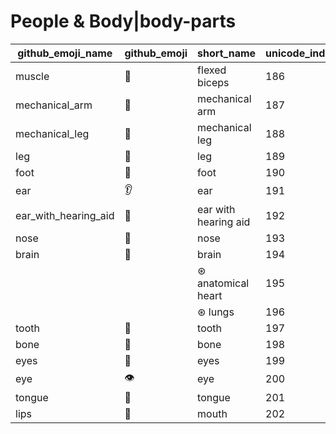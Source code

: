 # People & Body|body-parts

|github_emoji_name|github_emoji|short_name|unicode_index|
|---|---|---|---|
|muscle|:muscle:|flexed biceps|186|
|mechanical_arm|:mechanical_arm:|mechanical arm|187|
|mechanical_leg|:mechanical_leg:|mechanical leg|188|
|leg|:leg:|leg|189|
|foot|:foot:|foot|190|
|ear|:ear:|ear|191|
|ear_with_hearing_aid|:ear_with_hearing_aid:|ear with hearing aid|192|
|nose|:nose:|nose|193|
|brain|:brain:|brain|194|
|||⊛ anatomical heart|195|
|||⊛ lungs|196|
|tooth|:tooth:|tooth|197|
|bone|:bone:|bone|198|
|eyes|:eyes:|eyes|199|
|eye|:eye:|eye|200|
|tongue|:tongue:|tongue|201|
|lips|:lips:|mouth|202|
